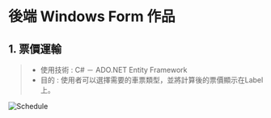 # 後端 Windows Form 作品  
## 1. 票價運輸  
> + 使用技術 : C# － ADO.NET Entity Framework  
> + 目的 : 使用者可以選擇需要的車票類型，並將計算後的票價顯示在Label上。

![Schedule](https://github.com/beiyi1996/MyRepositories_FrontEnd/blob/master/Picture/%E8%A1%8C%E4%BA%8B%E6%9B%86.png) 
